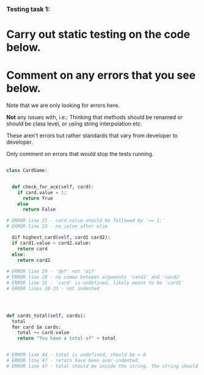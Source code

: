 ### Testing task 1:

# Carry out static testing on the code below.
# Comment on any errors that you see below.

Note that we are only looking for errors here.

**Not** any issues with, i.e.: 
Thinking that methods should be renamed or should be class level, or using string interpolation etc. 

These aren't errors but rather standards that vary from developer to developer. 

Only comment on errors that would stop the tests running.

```python

class CardGame:


  def check_for_ace(self, card):
    if card.value = 1:
      return True
    else
      return False

# ERROR line 21 - card.value should be followed by '== 1:'
# ERROR line 23 - no colon after else

  dif highest_card(self, card1 card2):
  if card1.value > card2.value:
    return card
  else:
    return card2
  
# ERROR line 29 - 'def' not 'dif'
# ERROR line 29 - no comma between arguments 'card1' and 'card2'
# ERROR line 31 - 'card' is undefined, likely meant to be 'card1'
# ERROR lines 30-33 - not indented




def cards_total(self, cards):
  total
  for card in cards:
    total += card.value
    return "You have a total of" + total


# ERROR line 44 - total is undefined, should be = 0
# ERROR line 47 - return have been over-indented
# ERROR line 47 - total should be inside the string. The string should be formatted with f"....{total}"
  
```

